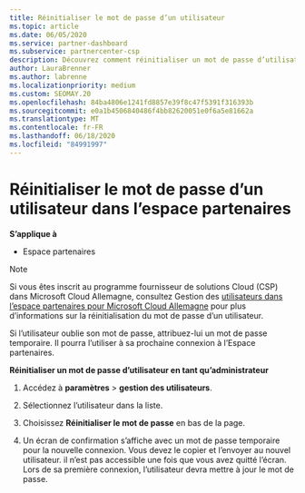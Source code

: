 ```yaml
---
title: Réinitialiser le mot de passe d’un utilisateur
ms.topic: article
ms.date: 06/05/2020
ms.service: partner-dashboard
ms.subservice: partnercenter-csp
description: Découvrez comment réinitialiser un mot de passe d’utilisateur dans l’espace partenaires. Les utilisateurs recevront un mot de passe temporaire la prochaine fois qu’ils se connecteront à l’espace partenaires.
author: LauraBrenner
ms.author: labrenne
ms.localizationpriority: medium
ms.custom: SEOMAY.20
ms.openlocfilehash: 84ba4806e1241fd8857e39f8c47f5391f316393b
ms.sourcegitcommit: e0a1b4506840486f4bb82620051e0f6a5e81662a
ms.translationtype: MT
ms.contentlocale: fr-FR
ms.lasthandoff: 06/18/2020
ms.locfileid: "84991997"
---
```

# <a name="reset-a-users-password-in-partner-center"></a>Réinitialiser le mot de passe d’un utilisateur dans l’espace partenaires

**S’applique à**

- Espace partenaires

> [!NOTE]  
> Si vous êtes inscrit au programme fournisseur de solutions Cloud (CSP) dans Microsoft Cloud Allemagne, consultez Gestion des [utilisateurs dans l’espace partenaires pour Microsoft Cloud Allemagne](user-management-in-partner-center-for-microsoft-cloud-germany.md) pour plus d’informations sur la réinitialisation du mot de passe d’un utilisateur.

Si l’utilisateur oublie son mot de passe, attribuez-lui un mot de passe temporaire. Il pourra l’utiliser à sa prochaine connexion à l’Espace partenaires.

**Réinitialiser un mot de passe d’utilisateur en tant qu’administrateur**

1. Accédez à **paramètres** &gt; **gestion des utilisateurs**.

2. Sélectionnez l’utilisateur dans la liste.

3. Choisissez **Réinitialiser le mot de passe** en bas de la page.

4. Un écran de confirmation s’affiche avec un mot de passe temporaire pour la nouvelle connexion. Vous devez le copier et l’envoyer au nouvel utilisateur. il n’est pas accessible une fois que vous avez quitté l’écran. Lors de sa première connexion, l’utilisateur devra mettre à jour le mot de passe.

